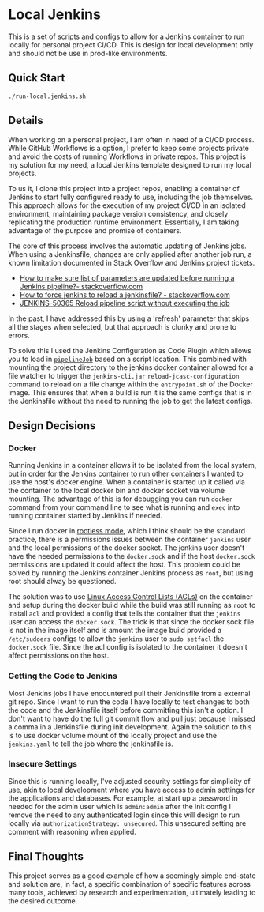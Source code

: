# Local Jenkins

This is a set of scripts and configs to allow for a Jenkins container to run locally for personal project CI/CD. This is design for local development only and should not be use in prod-like environments.  

## Quick Start
```
./run-local.jenkins.sh
```

## Details

When working on a personal project, I am often in need of a CI/CD process. While GitHub Workflows is a option, I prefer to keep some projects private and avoid the costs of running Workflows in private repos. This project is my solution for my need, a local Jenkins template designed to run my local projects.

To us it, I clone this project into a project repos, enabling a container of Jenkins to start fully configured ready to use, including the job themselves. This approach allows for the execution of my project CI/CD in an isolated environment, maintaining package version consistency, and closely replicating the production runtime environment. Essentially, I am taking advantage of the purpose and promise of containers.

The core of this process involves the automatic updating of Jenkins jobs. When using a Jenkinsfile, changes are only applied after another job run, a known limitation documented in Stack Overflow and Jenkins project tickets.

- [How to make sure list of parameters are updated before running a Jenkins pipeline?- stackoverflow.com](https://stackoverflow.com/questions/46680573/how-to-make-sure-list-of-parameters-are-updated-before-running-a-jenkins-pipelin)
- [How to force jenkins to reload a jenkinsfile? - stackoverflow.com](https://stackoverflow.com/questions/44422691/how-to-force-jenkins-to-reload-a-jenkinsfile)
- [JENKINS-50365 Reload pipeline script without executing the job](https://issues.jenkins.io/browse/JENKINS-50365)

In the past, I have addressed this by using a 'refresh' parameter that skips all the stages when selected, but that approach is clunky and prone to errors.

To solve this I used the Jenkins Configuration as Code Plugin which allows you to load in [`pipelineJob`](https://jenkinsci.github.io/job-dsl-plugin/#path/pipelineJob) based on a script location. This combined with mounting the project directory to the jenkins docker container allowed for a file watcher to trigger the     `jenkins-cli.jar` `reload-jcasc-configuration` command to reload on a file change within the `entrypoint.sh` of the Docker image. This ensures that when a build is run it is the same configs that is in the Jenkinsfile without the need to running the job to get the latest configs.

## Design Decisions

### Docker

Running Jenkins in a container allows it to be isolated from the local system, but in order for the Jenkins container to run other containers I wanted to use the host's docker engine. When a container is started up it called via the container to the local docker bin and docker socket via volume mounting. The advantage of this is for debugging you can run `docker` command from your command line to see what is running and `exec` into running container started by Jenkins if needed. 

Since I run docker in [rootless mode](https://docs.docker.com/engine/security/rootless/), which I think should be the standard practice, there is a permissions issues between the container `jenkins` user and the local permissions of the docker socket. The jenkins user doesn't have the needed permissions to the `docker.sock` and if the host `docker.sock` permissions are updated it could affect the host. This problem could be solved by running the Jenkins container Jenkins process as `root`, but using root should alway be questioned. 

The solution was to use [Linux Access Control Lists (ACLs)](https://www.redhat.com/sysadmin/linux-access-control-lists) on the container and setup during the docker build while the build was still running as `root` to install `acl` and provided a config that tells the container that the `jenkins` user can access the `docker.sock`. The trick is that since the docker.sock file is not in the image itself and is amount the image build provided a `/etc/sudoers` configs to allow the `jenkins` user to `sudo setfacl` the `docker.sock` file. Since the acl config is isolated to the container it doesn't affect permissions on the host.

### Getting the Code to Jenkins

Most Jenkins jobs I have encountered pull their Jenkinsfile from a external git repo. Since I want to run the code I have locally to test changes to both the code and the Jenkinsfile itself before committing this isn't a option. I don't want to have do the full git commit flow and pull just because I missed a comma in a Jenkinsfile during init development. Again the solution to this is to use docker volume mount of the locally project and use the `jenkins.yaml` to tell the job where the jenkinsfile is.

### Insecure Settings

Since this is running locally, I've adjusted security settings for simplicity of use, akin to local development where you have access to admin settings for the applications and databases. For example, at start up a password in needed for the admin user which is `admin:admin` after the init config I remove the need to any authenticated login since this will design to run locally via `authorizationStrategy: unsecured`. This unsecured setting are comment with reasoning when applied.


## Final Thoughts

This project serves as a good example of how a seemingly simple end-state and solution are, in fact, a specific combination of specific features across many tools, achieved by research and experimentation, ultimately leading to the desired outcome. 